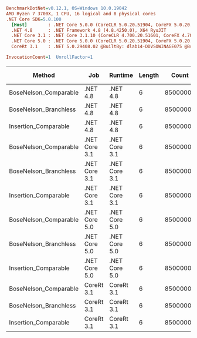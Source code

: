 ``` ini

BenchmarkDotNet=v0.12.1, OS=Windows 10.0.19042
AMD Ryzen 7 3700X, 1 CPU, 16 logical and 8 physical cores
.NET Core SDK=5.0.100
  [Host]        : .NET Core 5.0.0 (CoreCLR 5.0.20.51904, CoreFX 5.0.20.51904), X64 RyuJIT
  .NET 4.8      : .NET Framework 4.8 (4.8.4250.0), X64 RyuJIT
  .NET Core 3.1 : .NET Core 3.1.10 (CoreCLR 4.700.20.51601, CoreFX 4.700.20.51901), X64 RyuJIT
  .NET Core 5.0 : .NET Core 5.0.0 (CoreCLR 5.0.20.51904, CoreFX 5.0.20.51904), X64 RyuJIT
  CoreRt 3.1    : .NET 5.0.29408.02 @BuiltBy: dlab14-DDVSOWINAGE075 @Branch: master @Commit: 4ce1c21ac0d4d1a3b7f7a548214966f69ac9f199, X64 AOT

InvocationCount=1  UnrollFactor=1  

```
|                Method |           Job |       Runtime | Length |    Count |     Mean |   Error |   StdDev | Gen 0 | Gen 1 | Gen 2 | Allocated |
|---------------------- |-------------- |-------------- |------- |--------- |---------:|--------:|---------:|------:|------:|------:|----------:|
| BoseNelson_Comparable |      .NET 4.8 |      .NET 4.8 |      6 | 85000000 | 447.6 ms | 8.88 ms | 11.23 ms |     - |     - |     - |         - |
| BoseNelson_Branchless |      .NET 4.8 |      .NET 4.8 |      6 | 85000000 | 188.4 ms | 0.19 ms |  0.16 ms |     - |     - |     - |         - |
|  Insertion_Comparable |      .NET 4.8 |      .NET 4.8 |      6 | 85000000 | 694.1 ms | 8.16 ms |  7.63 ms |     - |     - |     - |         - |
| BoseNelson_Comparable | .NET Core 3.1 | .NET Core 3.1 |      6 | 85000000 | 416.3 ms | 1.37 ms |  1.28 ms |     - |     - |     - |      48 B |
| BoseNelson_Branchless | .NET Core 3.1 | .NET Core 3.1 |      6 | 85000000 | 188.4 ms | 0.13 ms |  0.10 ms |     - |     - |     - |         - |
|  Insertion_Comparable | .NET Core 3.1 | .NET Core 3.1 |      6 | 85000000 | 568.1 ms | 3.95 ms |  3.69 ms |     - |     - |     - |      48 B |
| BoseNelson_Comparable | .NET Core 5.0 | .NET Core 5.0 |      6 | 85000000 | 418.4 ms | 2.73 ms |  2.55 ms |     - |     - |     - |      48 B |
| BoseNelson_Branchless | .NET Core 5.0 | .NET Core 5.0 |      6 | 85000000 | 172.3 ms | 0.49 ms |  0.41 ms |     - |     - |     - |         - |
|  Insertion_Comparable | .NET Core 5.0 | .NET Core 5.0 |      6 | 85000000 | 592.4 ms | 3.67 ms |  3.44 ms |     - |     - |     - |      48 B |
| BoseNelson_Comparable |    CoreRt 3.1 |    CoreRt 3.1 |      6 | 85000000 | 411.0 ms | 1.37 ms |  1.21 ms |     - |     - |     - |         - |
| BoseNelson_Branchless |    CoreRt 3.1 |    CoreRt 3.1 |      6 | 85000000 | 167.9 ms | 0.33 ms |  0.29 ms |     - |     - |     - |         - |
|  Insertion_Comparable |    CoreRt 3.1 |    CoreRt 3.1 |      6 | 85000000 | 591.8 ms | 3.97 ms |  3.71 ms |     - |     - |     - |         - |
